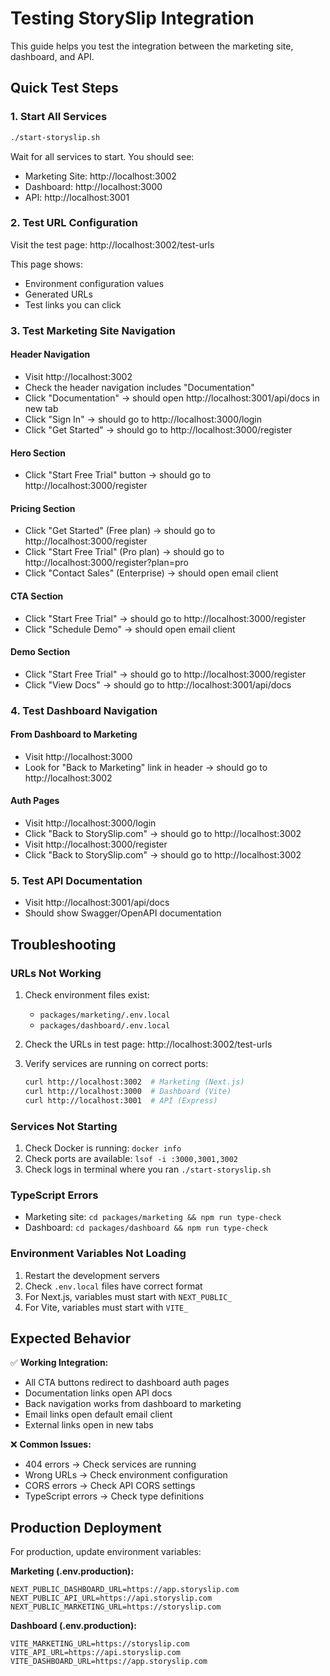 # Testing StorySlip Integration

This guide helps you test the integration between the marketing site, dashboard, and API.

## Quick Test Steps

### 1. Start All Services
```bash
./start-storyslip.sh
```

Wait for all services to start. You should see:
- Marketing Site: http://localhost:3002
- Dashboard: http://localhost:3000  
- API: http://localhost:3001

### 2. Test URL Configuration
Visit the test page: http://localhost:3002/test-urls

This page shows:
- Environment configuration values
- Generated URLs
- Test links you can click

### 3. Test Marketing Site Navigation

#### Header Navigation
- Visit http://localhost:3002
- Check the header navigation includes "Documentation" 
- Click "Documentation" → should open http://localhost:3001/api/docs in new tab
- Click "Sign In" → should go to http://localhost:3000/login
- Click "Get Started" → should go to http://localhost:3000/register

#### Hero Section
- Click "Start Free Trial" button → should go to http://localhost:3000/register

#### Pricing Section  
- Click "Get Started" (Free plan) → should go to http://localhost:3000/register
- Click "Start Free Trial" (Pro plan) → should go to http://localhost:3000/register?plan=pro
- Click "Contact Sales" (Enterprise) → should open email client

#### CTA Section
- Click "Start Free Trial" → should go to http://localhost:3000/register
- Click "Schedule Demo" → should open email client

#### Demo Section
- Click "Start Free Trial" → should go to http://localhost:3000/register  
- Click "View Docs" → should go to http://localhost:3001/api/docs

### 4. Test Dashboard Navigation

#### From Dashboard to Marketing
- Visit http://localhost:3000
- Look for "Back to Marketing" link in header → should go to http://localhost:3002

#### Auth Pages
- Visit http://localhost:3000/login
- Click "Back to StorySlip.com" → should go to http://localhost:3002
- Visit http://localhost:3000/register  
- Click "Back to StorySlip.com" → should go to http://localhost:3002

### 5. Test API Documentation
- Visit http://localhost:3001/api/docs
- Should show Swagger/OpenAPI documentation

## Troubleshooting

### URLs Not Working
1. Check environment files exist:
   - `packages/marketing/.env.local`
   - `packages/dashboard/.env.local`

2. Check the URLs in test page: http://localhost:3002/test-urls

3. Verify services are running on correct ports:
   ```bash
   curl http://localhost:3002  # Marketing (Next.js)
   curl http://localhost:3000  # Dashboard (Vite)  
   curl http://localhost:3001  # API (Express)
   ```

### Services Not Starting
1. Check Docker is running: `docker info`
2. Check ports are available: `lsof -i :3000,3001,3002`
3. Check logs in terminal where you ran `./start-storyslip.sh`

### TypeScript Errors
- Marketing site: `cd packages/marketing && npm run type-check`
- Dashboard: `cd packages/dashboard && npm run type-check`

### Environment Variables Not Loading
1. Restart the development servers
2. Check `.env.local` files have correct format
3. For Next.js, variables must start with `NEXT_PUBLIC_`
4. For Vite, variables must start with `VITE_`

## Expected Behavior

✅ **Working Integration:**
- All CTA buttons redirect to dashboard auth pages
- Documentation links open API docs
- Back navigation works from dashboard to marketing
- Email links open default email client
- External links open in new tabs

❌ **Common Issues:**
- 404 errors → Check services are running
- Wrong URLs → Check environment configuration  
- CORS errors → Check API CORS settings
- TypeScript errors → Check type definitions

## Production Deployment

For production, update environment variables:

**Marketing (.env.production):**
```env
NEXT_PUBLIC_DASHBOARD_URL=https://app.storyslip.com
NEXT_PUBLIC_API_URL=https://api.storyslip.com  
NEXT_PUBLIC_MARKETING_URL=https://storyslip.com
```

**Dashboard (.env.production):**
```env
VITE_MARKETING_URL=https://storyslip.com
VITE_API_URL=https://api.storyslip.com
VITE_DASHBOARD_URL=https://app.storyslip.com
```